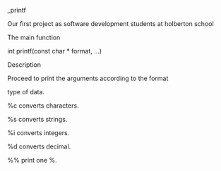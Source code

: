 _printf

Our first project as software development students at holberton school

The main function

int printf(const char * format, ...)

Description

Proceed to print the arguments according to the format

type of data.

 %c converts characters.

 %s converts strings.

 %i converts integers.

 %d converts decimal.

 %% print one %.